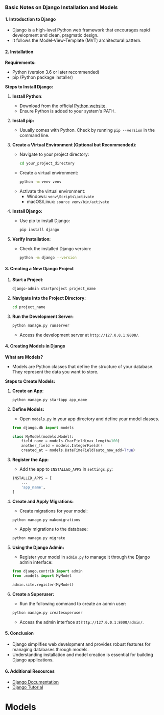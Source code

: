 ### Basic Notes on Django Installation and Models

#### 1. Introduction to Django
- Django is a high-level Python web framework that encourages rapid development and clean, pragmatic design.
- It follows the Model-View-Template (MVT) architectural pattern.

#### 2. Installation

**Requirements:**
- Python (version 3.6 or later recommended)
- pip (Python package installer)

**Steps to Install Django:**
1. **Install Python:**
   - Download from the official [Python website](https://www.python.org/downloads/).
   - Ensure Python is added to your system's PATH.

2. **Install pip:**
   - Usually comes with Python. Check by running `pip --version` in the command line.

3. **Create a Virtual Environment (Optional but Recommended):**
   - Navigate to your project directory: 
     ```bash
     cd your_project_directory
     ```
   - Create a virtual environment:
     ```bash
     python -m venv venv
     ```
   - Activate the virtual environment:
     - Windows: `venv\Scripts\activate`
     - macOS/Linux: `source venv/bin/activate`

4. **Install Django:**
   - Use pip to install Django:
     ```bash
     pip install django
     ```

5. **Verify Installation:**
   - Check the installed Django version:
     ```bash
     python -m django --version
     ```

#### 3. Creating a New Django Project
1. **Start a Project:**
   ```bash
   django-admin startproject project_name
   ```
2. **Navigate into the Project Directory:**
   ```bash
   cd project_name
   ```

3. **Run the Development Server:**
   ```bash
   python manage.py runserver
   ```
   - Access the development server at `http://127.0.0.1:8000/`.

#### 4. Creating Models in Django

**What are Models?**
- Models are Python classes that define the structure of your database. They represent the data you want to store.

**Steps to Create Models:**
1. **Create an App:**
   ```bash
   python manage.py startapp app_name
   ```

2. **Define Models:**
   - Open `models.py` in your app directory and define your model classes.
   ```python
   from django.db import models

   class MyModel(models.Model):
       field_name = models.CharField(max_length=100)
       another_field = models.IntegerField()
       created_at = models.DateTimeField(auto_now_add=True)
   ```

3. **Register the App:**
   - Add the app to `INSTALLED_APPS` in `settings.py`:
   ```python
   INSTALLED_APPS = [
       ...
       'app_name',
   ]
   ```

4. **Create and Apply Migrations:**
   - Create migrations for your model:
   ```bash
   python manage.py makemigrations
   ```
   - Apply migrations to the database:
   ```bash
   python manage.py migrate
   ```

5. **Using the Django Admin:**
   - Register your model in `admin.py` to manage it through the Django admin interface:
   ```python
   from django.contrib import admin
   from .models import MyModel

   admin.site.register(MyModel)
   ```

6. **Create a Superuser:**
   - Run the following command to create an admin user:
   ```bash
   python manage.py createsuperuser
   ```
   - Access the admin interface at `http://127.0.0.1:8000/admin/`.

#### 5. Conclusion
- Django simplifies web development and provides robust features for managing databases through models.
- Understanding installation and model creation is essential for building Django applications.

#### 6. Additional Resources
- [Django Documentation](https://docs.djangoproject.com/en/stable/)
- [Django Tutorial](https://docs.djangoproject.com/en/stable/intro/tutorial01/) 

# Models